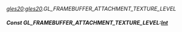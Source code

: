 _[gles20](../../modules/gles20/gles20-module.md):[gles20](../../modules/gles20/gles20-module.md).GL\_FRAMEBUFFER\_ATTACHMENT\_TEXTURE\_LEVEL_
##### Const GL\_FRAMEBUFFER\_ATTACHMENT\_TEXTURE\_LEVEL:[Int](../../modules/wonkey/wonkey-types-int.md)
